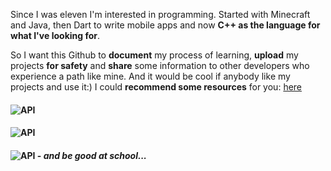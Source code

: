 Since I was eleven I'm interested in programming.
Started with Minecraft and Java, then Dart to write mobile apps and now **C++ as the language for what I've looking for**.

So I want this Github to **document** my process of learning, **upload** my projects **for safety** and **share** some information to other developers who experience a path like mine.
And it would be cool if anybody like my projects and use it:) I could **recommend some resources** for you: [here](https://github.com/Zopnote/zopnote/wiki/Recommend)

#### ![API](https://img.shields.io/badge/Currently_working_on-Ayse-5F9EA0)
#### ![API](https://img.shields.io/badge/Currently_learning-Vulkan_&_Math-DC143C)
#### ![API](https://img.shields.io/badge/Yet_it_is_planned-Update_codebase_of_Shutter,_bring_ayse_forwards-8A2BE2) - *and be good at school...*
